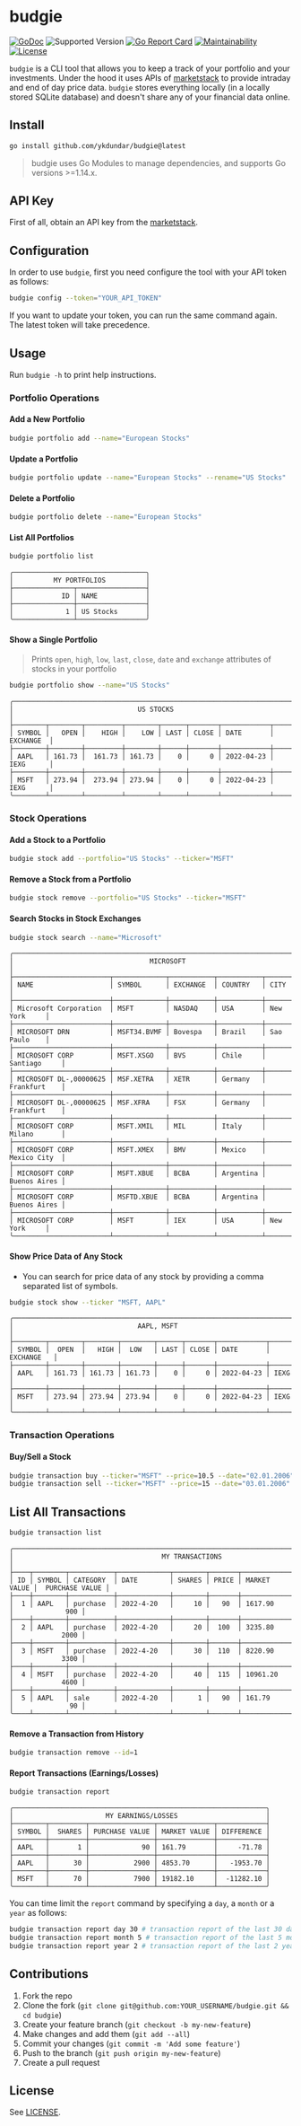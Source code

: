 # budgie

[![GoDoc](https://godoc.org/github.com/ykdundar/budgie?status.svg)](https://godoc.org/github.com/ykdundar/budgie)
![Supported Version](https://img.shields.io/badge/go%20version-%3E%3D1.14-turquoise)
[![Go Report Card](https://goreportcard.com/badge/github.com/ykdundar/budgie)](https://goreportcard.com/report/github.com/ykdundar/budgie)
[![Maintainability](https://api.codeclimate.com/v1/badges/5199df38a19f2964163a/maintainability)](https://codeclimate.com/github/ykdundar/budgie/maintainability)
[![License](https://img.shields.io/github/license/ykdundar/budgie)](https://github.com/ykdundar/budgie/blob/main/LICENSE)

`budgie` is a CLI tool that allows you to keep a track of your portfolio and your investments.
Under the hood it uses APIs of [marketstack](https://marketstack.com) to provide intraday and
end of day price data. `budgie` stores everything locally (in a locally stored SQLite database)
and doesn't share any of your financial data online.

## Install

```sh
go install github.com/ykdundar/budgie@latest
```

> budgie uses Go Modules to manage dependencies, and supports Go versions >=1.14.x.

## API Key

First of all, obtain an API key from the [marketstack](https://marketstack.com/product).

## Configuration

In order to use `budgie`, first you need configure the tool with your API token as follows:

```sh
budgie config --token="YOUR_API_TOKEN"
```

If you want to update your token, you can run the same command again. The latest token will take precedence.

## Usage

Run `budgie -h` to print help instructions.

### Portfolio Operations

#### Add a New Portfolio

```sh
budgie portfolio add --name="European Stocks"
```

#### Update a Portfolio

```sh
budgie portfolio update --name="European Stocks" --rename="US Stocks"
```

#### Delete a Portfolio

```sh
budgie portfolio delete --name="European Stocks"
```

#### List All Portfolios

```sh
budgie portfolio list
```

```
╭─────────────────────────────────╮
│          MY PORTFOLIOS          │
├───────────────┬─────────────────┤
│            ID │ NAME            │
├───────────────┼─────────────────┤
│             1 │ US Stocks       │
╰───────────────┴─────────────────╯
```

#### Show a Single Portfolio

> Prints `open`, `high`, `low`, `last`, `close`, `date` and `exchange` attributes of stocks in your portfolio

```sh
budgie portfolio show --name="US Stocks"
```

```
╭────────────────────────────────────────────────────────────────────────────╮
│                               US STOCKS                                    │
├────────┬────────┬─────────┬────────┬──────┬───────┬────────────┬───────────┤
│ SYMBOL │   OPEN │    HIGH │    LOW │ LAST │ CLOSE │ DATE       │ EXCHANGE  │
├────────┼────────┼─────────┼────────┼──────┼───────┼────────────┼───────────┤
│ AAPL   │ 161.73 │  161.73 │ 161.73 │    0 │     0 │ 2022-04-23 │ IEXG      │
├────────┼────────┼─────────┼────────┼──────┼───────┼────────────┼───────────┤
│ MSFT   │ 273.94 │  273.94 │ 273.94 │    0 │     0 │ 2022-04-23 │ IEXG      │
╰────────┴────────┴─────────┴────────┴──────┴───────┴────────────┴───────────╯
```

### Stock Operations

#### Add a Stock to a Portfolio

```sh
budgie stock add --portfolio="US Stocks" --ticker="MSFT"
```

#### Remove a Stock from a Portfolio

```sh
budgie stock remove --portfolio="US Stocks" --ticker="MSFT"
```

#### Search Stocks in Stock Exchanges

```sh
budgie stock search --name="Microsoft"
```

```
╭─────────────────────────────────────────────────────────────────────────────╮
│                                  MICROSOFT                                  │
├────────────────────────┬─────────────┬───────────┬───────────┬──────────────┤
│ NAME                   │ SYMBOL      │ EXCHANGE  │ COUNTRY   │ CITY         │
├────────────────────────┼─────────────┼───────────┼───────────┼──────────────┤
│ Microsoft Corporation  │ MSFT        │ NASDAQ    │ USA       │ New York     │
├────────────────────────┼─────────────┼───────────┼───────────┼──────────────┤
│ MICROSOFT DRN          │ MSFT34.BVMF │ Bovespa   │ Brazil    │ Sao Paulo    │
├────────────────────────┼─────────────┼───────────┼───────────┼──────────────┤
│ MICROSOFT CORP         │ MSFT.XSGO   │ BVS       │ Chile     │ Santiago     │
├────────────────────────┼─────────────┼───────────┼───────────┼──────────────┤
│ MICROSOFT DL-,00000625 │ MSF.XETRA   │ XETR      │ Germany   │ Frankfurt    │
├────────────────────────┼─────────────┼───────────┼───────────┼──────────────┤
│ MICROSOFT DL-,00000625 │ MSF.XFRA    │ FSX       │ Germany   │ Frankfurt    │
├────────────────────────┼─────────────┼───────────┼───────────┼──────────────┤
│ MICROSOFT CORP         │ MSFT.XMIL   │ MIL       │ Italy     │ Milano       │
├────────────────────────┼─────────────┼───────────┼───────────┼──────────────┤
│ MICROSOFT CORP         │ MSFT.XMEX   │ BMV       │ Mexico    │ Mexico City  │
├────────────────────────┼─────────────┼───────────┼───────────┼──────────────┤
│ MICROSOFT CORP         │ MSFT.XBUE   │ BCBA      │ Argentina │ Buenos Aires │
├────────────────────────┼─────────────┼───────────┼───────────┼──────────────┤
│ MICROSOFT CORP         │ MSFTD.XBUE  │ BCBA      │ Argentina │ Buenos Aires │
├────────────────────────┼─────────────┼───────────┼───────────┼──────────────┤
│ MICROSOFT CORP         │ MSFT        │ IEX       │ USA       │ New York     │
╰────────────────────────┴─────────────┴───────────┴───────────┴──────────────╯
```

#### Show Price Data of Any Stock

- You can search for price data of any stock by providing a comma separated list of symbols.

```sh
budgie stock show --ticker "MSFT, AAPL"
```

```
╭────────────────────────────────────────────────────────────────────────────╮
│                               AAPL, MSFT                                   │
├────────┬────────┬────────┬────────┬──────┬───────┬────────────┬────────────┤
│ SYMBOL │  OPEN  │   HIGH │  LOW   │ LAST │ CLOSE │ DATE       │ EXCHANGE   │
├────────┼────────┼────────┼────────┼──────┼───────┼────────────┼────────────┤
│ AAPL   │ 161.73 │ 161.73 │ 161.73 │    0 │     0 │ 2022-04-23 │ IEXG       │
├────────┼────────┼────────┼────────┼──────┼───────┼────────────┼────────────┤
│ MSFT   │ 273.94 │ 273.94 │ 273.94 │    0 │     0 │ 2022-04-23 │ IEXG       │
╰────────┴────────┴────────┴────────┴──────┴───────┴────────────┴────────────╯
```

### Transaction Operations

#### Buy/Sell a Stock

```sh
budgie transaction buy --ticker="MSFT" --price=10.5 --date="02.01.2006" --shares=50
budgie transaction sell --ticker="MSFT" --price=15 --date="03.01.2006" --shares=20
```

## List All Transactions

```sh
budgie transaction list
```

```
╭─────────────────────────────────────────────────────────────────────────────────────────╮
│                                     MY TRANSACTIONS                                     │
├────┬────────┬───────────┬─────────────┬────────┬───────┬──────────────┬─────────────────┤
│ ID │ SYMBOL │ CATEGORY  │ DATE        │ SHARES │ PRICE │ MARKET VALUE │  PURCHASE VALUE │
├────┼────────┼───────────┼─────────────┼────────┼───────┼──────────────┼─────────────────┤
│  1 │ AAPL   │ purchase  │ 2022-4-20   │     10 │   90  │ 1617.90      │             900 │
├────┼────────┼───────────┼─────────────┼────────┼───────┼──────────────┼─────────────────┤
│  2 │ AAPL   │ purchase  │ 2022-4-20   │     20 │  100  │ 3235.80      │            2000 │
├────┼────────┼───────────┼─────────────┼────────┼───────┼──────────────┼─────────────────┤
│  3 │ MSFT   │ purchase  │ 2022-4-20   │     30 │  110  │ 8220.90      │            3300 │
├────┼────────┼───────────┼─────────────┼────────┼───────┼──────────────┼─────────────────┤
│  4 │ MSFT   │ purchase  │ 2022-4-20   │     40 │  115  │ 10961.20     │            4600 │
├────┼────────┼───────────┼─────────────┼────────┼───────┼──────────────┼─────────────────┤
│  5 │ AAPL   │ sale      │ 2022-4-20   │      1 │   90  │ 161.79       │              90 │
╰────┴────────┴───────────┴─────────────┴────────┴───────┴──────────────┴─────────────────╯
```


#### Remove a Transaction from History

```sh
budgie transaction remove --id=1
```

#### Report Transactions (Earnings/Losses)

```sh
budgie transaction report 
```

```
╭───────────────────────────────────────────────────────────────╮
│                       MY EARNINGS/LOSSES                      │
├────────┬─────────┬────────────────┬──────────────┬────────────┤
│ SYMBOL │  SHARES │ PURCHASE VALUE │ MARKET VALUE │ DIFFERENCE │
├────────┼─────────┼────────────────┼──────────────┼────────────┤
│ AAPL   │       1 │             90 │ 161.79       │     -71.78 │
├────────┼─────────┼────────────────┼──────────────┼────────────┤
│ AAPL   │      30 │           2900 │ 4853.70      │   -1953.70 │
├────────┼─────────┼────────────────┼──────────────┼────────────┤
│ MSFT   │      70 │           7900 │ 19182.10     │  -11282.10 │
╰────────┴─────────┴────────────────┴──────────────┴────────────╯
```

You can time limit the `report` command by specifying a `day`, a `month` or a `year` as follows:

```sh
budgie transaction report day 30 # transaction report of the last 30 days
budgie transaction report month 5 # transaction report of the last 5 months
budgie transaction report year 2 # transaction report of the last 2 years
```

## Contributions

1. Fork the repo
2. Clone the fork (`git clone git@github.com:YOUR_USERNAME/budgie.git && cd budgie`)
3. Create your feature branch (`git checkout -b my-new-feature`)
4. Make changes and add them (`git add --all`)
5. Commit your changes (`git commit -m 'Add some feature'`)
6. Push to the branch (`git push origin my-new-feature`)
7. Create a pull request

## License

See [LICENSE](https://github.com/ykdundar/budgie/blob/master/LICENSE).
